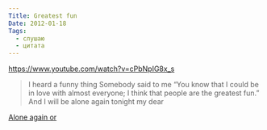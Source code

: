 ```yaml
---
Title: Greatest fun
Date: 2012-01-18
Tags:
  - слушаю
  - цитата
---
```


https://www.youtube.com/watch?v=cPbNpIG8x_s

> I heard a funny thing
Somebody said to me
“You know that I could be in love with almost everyone;
I think that people are the greatest fun.”
And I will be alone again tonight my dear

[Alone again or][1]

[1]: https://en.wikipedia.org/wiki/Alone_Again_Or